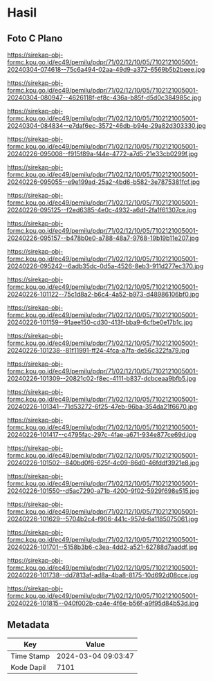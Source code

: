 # Hasil

## Foto C Plano

https://sirekap-obj-formc.kpu.go.id/ec49/pemilu/pdpr/71/02/12/10/05/7102121005001-20240304-074618--75c6a494-02aa-49d9-a372-6569b5b2beee.jpg

https://sirekap-obj-formc.kpu.go.id/ec49/pemilu/pdpr/71/02/12/10/05/7102121005001-20240304-080947--4626118f-ef8c-436a-b85f-d5d0c384985c.jpg

https://sirekap-obj-formc.kpu.go.id/ec49/pemilu/pdpr/71/02/12/10/05/7102121005001-20240304-084834--e7daf6ec-3572-46db-b94e-29a82d303330.jpg

https://sirekap-obj-formc.kpu.go.id/ec49/pemilu/pdpr/71/02/12/10/05/7102121005001-20240226-095008--f915f89a-f44e-4772-a7d5-21e33cb0299f.jpg

https://sirekap-obj-formc.kpu.go.id/ec49/pemilu/pdpr/71/02/12/10/05/7102121005001-20240226-095055--e9e199ad-25a2-4bd6-b582-3e7875381fcf.jpg

https://sirekap-obj-formc.kpu.go.id/ec49/pemilu/pdpr/71/02/12/10/05/7102121005001-20240226-095125--f2ed6385-4e0c-4932-a6df-2fa1f61307ce.jpg

https://sirekap-obj-formc.kpu.go.id/ec49/pemilu/pdpr/71/02/12/10/05/7102121005001-20240226-095157--b478b0e0-a788-48a7-9768-19b19b11e207.jpg

https://sirekap-obj-formc.kpu.go.id/ec49/pemilu/pdpr/71/02/12/10/05/7102121005001-20240226-095242--6adb35dc-0d5a-4526-8eb3-911d277ec370.jpg

https://sirekap-obj-formc.kpu.go.id/ec49/pemilu/pdpr/71/02/12/10/05/7102121005001-20240226-101122--75c1d8a2-b6c4-4a52-b973-d48986106bf0.jpg

https://sirekap-obj-formc.kpu.go.id/ec49/pemilu/pdpr/71/02/12/10/05/7102121005001-20240226-101159--91aee150-cd30-413f-bba9-6cfbe0e17b1c.jpg

https://sirekap-obj-formc.kpu.go.id/ec49/pemilu/pdpr/71/02/12/10/05/7102121005001-20240226-101238--81f11991-ff24-4fca-a7fa-de56c322fa79.jpg

https://sirekap-obj-formc.kpu.go.id/ec49/pemilu/pdpr/71/02/12/10/05/7102121005001-20240226-101309--20821c02-f8ec-4111-b837-dcbceaa9bfb5.jpg

https://sirekap-obj-formc.kpu.go.id/ec49/pemilu/pdpr/71/02/12/10/05/7102121005001-20240226-101341--71d53272-6f25-47eb-96ba-354da21f6670.jpg

https://sirekap-obj-formc.kpu.go.id/ec49/pemilu/pdpr/71/02/12/10/05/7102121005001-20240226-101417--c4795fac-297c-4fae-a671-934e877ce69d.jpg

https://sirekap-obj-formc.kpu.go.id/ec49/pemilu/pdpr/71/02/12/10/05/7102121005001-20240226-101502--840bd0f6-625f-4c09-86d0-46fddf3921e8.jpg

https://sirekap-obj-formc.kpu.go.id/ec49/pemilu/pdpr/71/02/12/10/05/7102121005001-20240226-101550--d5ac7290-a71b-4200-9f02-5929f698e515.jpg

https://sirekap-obj-formc.kpu.go.id/ec49/pemilu/pdpr/71/02/12/10/05/7102121005001-20240226-101629--5704b2c4-f906-441c-957d-6a1185075061.jpg

https://sirekap-obj-formc.kpu.go.id/ec49/pemilu/pdpr/71/02/12/10/05/7102121005001-20240226-101701--5158b3b6-c3ea-4dd2-a521-62788d7aaddf.jpg

https://sirekap-obj-formc.kpu.go.id/ec49/pemilu/pdpr/71/02/12/10/05/7102121005001-20240226-101738--dd7813af-ad8a-4ba8-8175-10d692d08cce.jpg

https://sirekap-obj-formc.kpu.go.id/ec49/pemilu/pdpr/71/02/12/10/05/7102121005001-20240226-101815--040f002b-ca4e-4f6e-b56f-a9f95d84b53d.jpg


## Metadata

| Key        | Value               |
| ---------- | ------------------- |
| Time Stamp | 2024-03-04 09:03:47 |
| Kode Dapil | 7101                |



